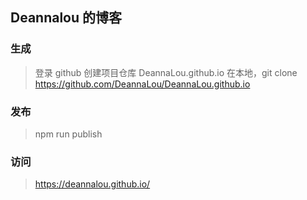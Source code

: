 ## Deannalou 的博客

### 生成

> 登录 github
> 创建项目仓库 DeannaLou.github.io
> 在本地，git clone https://github.com/DeannaLou/DeannaLou.github.io

### 发布

> npm run publish

### 访问

> https://deannalou.github.io/